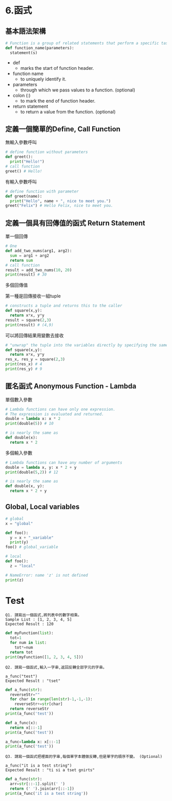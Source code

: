 # 6.函式
## 基本語法架構
```py
# Function is a group of related statements that perform a specific task.
def function_name(parameters):
  statement(s)
```
- def 
  - marks the start of function header.
- function name 
  - to uniquely identify it.
- parameters 
  - through which we pass values to a function. (optional)
- colon (:) 
  - to mark the end of function header.
- return statement  
  - to return a value from the function. (optional)

## 定義一個簡單的Define, Call Function
無輸入參數呼叫
```py
# define function without parameters
def greet():
  print("Hello!")
# call function
greet() # Hello!
```

有輸入參數呼叫
```py
# define function with parameter
def greet(name):
  print("Hello", name + ", nice to meet you.")
greet("Felix") # Hello Felix, nice to meet you.
```

## 定義一個具有回傳值的函式 Return Statement
單一個回傳
```py
# One
def add_two_nums(arg1, arg2):
  sum = arg1 + arg2
  return sum
# call function
result = add_two_nums(10, 20)
print(result) # 30
```

多個回傳值

第一種是回傳接收一組tuple
```py
# constructs a tuple and returns this to the caller
def square(x,y):
  return x*x, y*y
result = square(2,3)
print(result) # (4,9)
```

可以將回傳結果用變數去接收
```py
# "unwrap" the tuple into the variables directly by specifying the same number of variables
def square(x,y):
  return x*x, y*y
res_x, res_y = square(2,3)
print(res_x) # 4
print(res_y) # 9
```

## 匿名函式 Anonymous Function - Lambda
單個數入參數
```py
# Lambda functions can have only one expression.
# The expression is evaluated and returned.
double = lambda x: x * 2
print(double(5)) # 10

# is nearly the same as
def double(x):
  return x * 2
```

多個輸入參數
```py
# Lambda functions can have any number of arguments
double = lambda x, y: x * 2 + y
print(double(5,2)) # 12

# is nearly the same as
def double(x, y):
  return x * 2 + y
```

## Global, Local variables
```py
# global
x = "global"

def foo():
  y = x + "_variable"
  print(y)
foo() # global_variable
```


```py
# local
def foo():
  z = "local"

# NameError: name 'z' is not defined
print(z)
```

# Test 
```
Q1. 請寫出一個函式,將列表中的數字相乘。
Sample List : [1, 2, 3, 4, 5]
Expected Result : 120
```

```py
def myFunction(list):
  tot=1
  for num in list:
    tot*=num
  return tot
print(myFunction([1, 2, 3, 4, 5]))
```

```
Q2. 請寫一個函式,輸入一字串,返回反轉全部字元的字串。

a_func("test")
Expected Result : "tset"
```

```py
def a_func(str):
  reverseStr=""
  for char in range(len(str)-1,-1,-1):
    reverseStr+=str[char]
  return reverseStr
print(a_func('test'))
```
```py
def a_func(x):
  return x[::-1]
print(a_func('test'))
```
```py
a_func=lambda x: x[::-1]
print(a_func('test'))
```

```
Q3. 請寫一個函式把裡面的字串,每個單字本體做反轉,但是單字的順序不變。 (Optional)

a_func("it is a test string")
Expected Result : "ti si a tset gnirts"
```

```py
def a_func(str):
  arr=str[::-1].split(' ')
  return (' ').join(arr[::-1])
print(a_func('it is a test string'))
```
